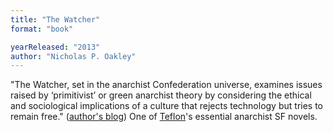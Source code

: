 ```yaml
---
title: "The Watcher"
format: "book"

yearReleased: "2013"
author: "Nicholas P. Oakley"
---
```

"The Watcher, set in the anarchist Confederation  universe, examines issues raised by ‘primitivist’ or green anarchist theory by  considering the ethical and sociological implications of a culture that rejects  technology but tries to remain free." (<a href="http://quercusrubra.co.uk/2014/01/14/the-watcher/">author's  blog</a>) One of <a href="http://seesharppress.wordpress.com/2013/10/24/anarchist-science-fiction-favorite-novels/"> Teflon</a>'s essential anarchist SF novels.
 